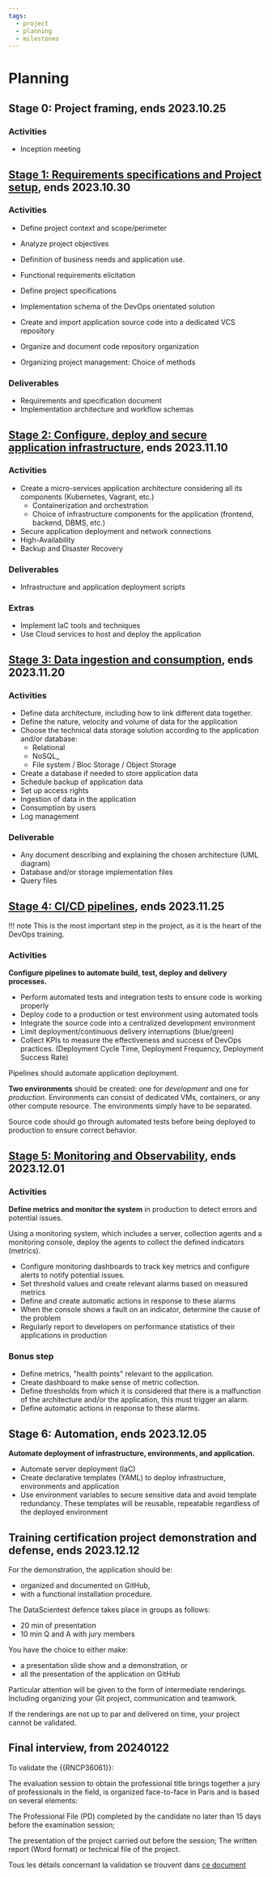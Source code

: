 ```yaml
---
tags:
  - project
  - planning
  - milestones
---
```


# Planning


## Stage 0: Project framing, ends 2023.10.25

### Activities

* Inception meeting


## [Stage 1: Requirements specifications and Project setup](https://github.com/DevOps-Boot/fastapi-k8s/milestone/1), ends 2023.10.30

### Activities

* Define project context and scope/perimeter
* Analyze project objectives
* Definition of business needs and application use.
* Functional requirements elicitation
* Define project specifications
* Implementation schema of the DevOps orientated solution

* Create and import application source code into a dedicated VCS repository
* Organize and document code repository organization
* Organizing project management: Choice of methods


### Deliverables

* Requirements and specification document
* Implementation architecture and workflow schemas


## [Stage 2: Configure, deploy and secure application infrastructure](https://github.com/DevOps-Boot/fastapi-k8s/milestone/2), ends 2023.11.10

### Activities

* Create a micro-services application architecture considering all its components (Kubernetes, Vagrant, etc.)
  * Containerization and orchestration
  * Choice of infrastructure components for the application (frontend, backend, DBMS, etc.)
* Secure application deployment and network connections
* High-Availability
* Backup and Disaster Recovery


### Deliverables

* Infrastructure and application deployment scripts


### Extras

* Implement IaC tools and techniques
* Use Cloud services to host and deploy the application


## [Stage 3: Data ingestion and consumption](https://github.com/DevOps-Boot/fastapi-k8s/milestone/3), ends 2023.11.20

### Activities

* Define data architecture, including how to link different data together.
* Define the nature, velocity and volume of data for the application
* Choose the technical data storage solution according to the application and/or database:
  * Relational
  * NoSQL_
  * File system / Bloc Storage / Object Storage
* Create a database if needed to store application data
* Schedule backup of application data
* Set up access rights
* Ingestion of data in the application
* Consumption by users
* Log management


### Deliverable

* Any document describing and explaining the chosen architecture (UML diagram)
* Database and/or storage implementation files
* Query files


## [Stage 4: CI/CD pipelines](https://github.com/DevOps-Boot/fastapi-k8s/milestone/4), ends 2023.11.25

!!! note
    This is the most important step in the project, as it is the heart of the DevOps training.


### Activities

**Configure pipelines to automate build, test, deploy and delivery processes.**

* Perform automated tests and integration tests to ensure code is working properly
* Deploy code to a production or test environment using automated tools
* Integrate the source code into a centralized development environment
* Limit deployment/continuous delivery interruptions (blue/green)
* Collect KPIs to measure the effectiveness and success of DevOps practices. (Deployment Cycle Time, Deployment Frequency, Deployment Success Rate)

Pipelines should automate application deployment.

**Two environments** should be created: one for *development* and one for *production*.
Environments can consist of dedicated VMs, containers, or any other compute resource.
The environments simply have to be separated.

Source code should go through automated tests before being deployed to production to ensure correct behavior.


## [Stage 5: Monitoring and Observability](https://github.com/DevOps-Boot/fastapi-k8s/milestone/5), ends 2023.12.01

### Activities

**Define metrics and monitor the system** in production to detect errors and potential issues.

Using a monitoring system, which includes a server, collection agents and a monitoring console, deploy the agents to collect the defined indicators (metrics).

* Configure monitoring dashboards to track key metrics and configure alerts to notify potential issues.
* Set threshold values and create relevant alarms based on measured metrics
* Define and create automatic actions in response to these alarms
* When the console shows a fault on an indicator, determine the cause of the problem
* Regularly report to developers on performance statistics of their applications in production


### Bonus step

* Define metrics, "health points" relevant to the application.
* Create dashboard to make sense of metric collection.
* Define thresholds from which it is considered that there is a malfunction of the architecture and/or the application, this must trigger an alarm.
* Define automatic actions in response to these alarms.


## Stage 6: Automation, ends 2023.12.05

**Automate deployment of infrastructure, environments, and application.**

* Automate server deployment (IaC)
* Create declarative templates (YAML) to deploy infrastructure, environments and application
* Use environment variables to secure sensitive data and avoid template redundancy.
  These templates will be reusable, repeatable regardless of the deployed environment


## Training certification project demonstration and defense, ends 2023.12.12

For the demonstration, the application should be:

* organized and documented on GitHub,
* with a functional installation procedure.

The DataScientest defence takes place in groups as follows:

* 20 min of presentation
* 10 min Q and A with jury members

You have the choice to either make:

* a presentation slide show and a demonstration, or
* all the presentation of the application on GitHub

Particular attention will be given to the form of intermediate renderings. Including organizing your Git project, communication and teamwork.

If the renderings are not up to par and delivered on time, your project cannot be validated.


## Final interview, from 20240122

To validate the {{RNCP36061}}:

The evaluation session to obtain the professional title brings together a jury of professionals in the field, is organized face-to-face in Paris and is based on several elements:

The Professional File (PD) completed by the candidate no later than 15 days before the examination session;

The presentation of the project carried out before the session;
The written report (Word format) or technical file of the project.

Tous les détails concernant la validation se trouvent dans [ce document](../../appendices/directives/rncp_validation.md)
